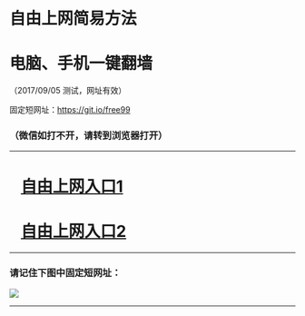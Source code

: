 ﻿# 自由上网简易方法

# 电脑、手机一键翻墙

（2017/09/05 测试，网址有效）

固定短网址：https://git.io/free99

### （微信如打不开，请转到浏览器打开）


***





# &nbsp;&nbsp; <a href="http://ft2983131674.fwq-tz1001.xyz/fwqtz01.html?t=0905001238 " target="_blank">自由上网入口1</a>
# &nbsp;&nbsp; <a href="http://ft1367425586.fwq-tz1002.xyz/fwqtz02.html?t=090500115620 " target="_blank">自由上网入口2</a>
***

### 请记住下图中固定短网址：

<img src="https://s3-us-west-2.amazonaws.com/fwq-1001/yjfq-20170905okok.png" /> 


***

